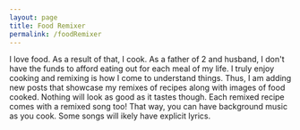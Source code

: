 ```yaml
---
layout: page
title: Food Remixer
permalink: /foodRemixer
---
```


I love food. As a result of that, I cook. As a father of 2 and husband, I don't have the funds to afford eating out for each meal of my life. I truly enjoy cooking and remixing is how I come to understand things. Thus, I am adding new posts that showcase my remixes of recipes along with images of food cooked. Nothing will look as good as it tastes though. Each remixed recipe comes with a remixed song too! That way, you can have background music as you cook. Some songs will ikely have explicit lyrics.

